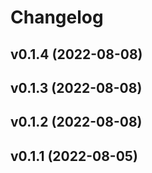 # Changelog

<!--next-version-placeholder-->

## v0.1.4 (2022-08-08)


## v0.1.3 (2022-08-08)


## v0.1.2 (2022-08-08)


## v0.1.1 (2022-08-05)

